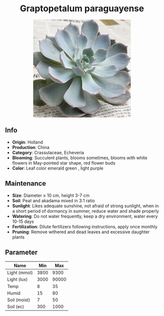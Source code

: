 <h1 align='center'>Graptopetalum paraguayense</h1>
<p align="center">
    <img 
        align='center'
        width='320'
        src="../images/graptopetalum paraguayense.png" 
        alt='Graptopetalum paraguayense' />
</p>

## Info

 - **Origin**: Holland
 - **Production**: China
 - **Category**: Crassulaceae, Echeveria
 - **Blooming**: Succulent plants, blooms sometimes, blooms with white flowers in May-pointed star shape, red flower buds
 - **Color**: Leaf color emerald green , light purple

## Maintenance

 - **Size**: Diameter ≥ 10 cm, height 3-7 cm
 - **Soil**: Peat and akadama mixed in 3:1 ratio
 - **Sunlight**: Likes adequate sunshine, not afraid of strong sunlight, when in a short period of dormancy in summer, reduce water and shade properly
 - **Watering**: Do not water frequently, keep a dry environment, water every 10-15 days
 - **Fertilization**: Dilute fertilizers following instructions, apply once monthly
 - **Pruning**: Remove withered and dead leaves and excessive daughter plants

## Parameter

| Name         | Min  | Max   |
|--------------|------|-------|
| Light (mmol) | 3800 | 9300  |
| Light (lux)  | 3000 | 90000 |
| Temp         | 8    | 35    |
| Humid        | 15   | 80    |
| Soil (moist) | 7   | 50    |
| Soil (ec)    | 300  | 1000  |